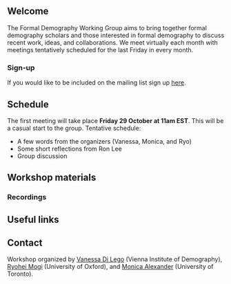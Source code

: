 ## Welcome

The Formal Demography Working Group aims to bring together formal demography scholars and those interested in formal demography to discuss recent work, ideas, and collaborations. We meet virtually each month with meetings tentatively scheduled for the last Friday in every month. 

### Sign-up

If you would like to be included on the mailing list sign up [here](https://docs.google.com/forms/d/e/1FAIpQLSfDYM8_ljPi4wA3JXwtJwL34nygtdlAQoVAvFGOTpM_q9IivA/viewform). 

## Schedule

The first meeting will take place **Friday 29 October at 11am EST**. This will be a casual start to the group. Tentative schedule:

- A few words from the organizers (Vanessa, Monica, and Ryo) 
- Some short reflections from Ron Lee
- Group discussion

## Workshop materials

### Recordings

## Useful links

## Contact

Workshop organized by [Vanessa Di Lego](http://www.wittgensteincentre.org/en/staff/member/di-lego.htm) (Vienna Institute of Demography), [Ryohei Mogi](https://www.ox.ac.uk/news-and-events/find-an-expert/dr-ryohei-mogi) (University of Oxford), and [Monica Alexander](https://www.monicaalexander.com/) (University of Toronto).
